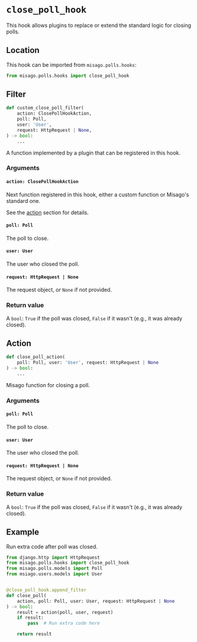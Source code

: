 # `close_poll_hook`

This hook allows plugins to replace or extend the standard logic for closing polls.


## Location

This hook can be imported from `misago.polls.hooks`:

```python
from misago.polls.hooks import close_poll_hook
```


## Filter

```python
def custom_close_poll_filter(
    action: ClosePollHookAction,
    poll: Poll,
    user: 'User',
    request: HttpRequest | None,
) -> bool:
    ...
```

A function implemented by a plugin that can be registered in this hook.


### Arguments

#### `action: ClosePollHookAction`

Next function registered in this hook, either a custom function or Misago's standard one.

See the [action](#action) section for details.


#### `poll: Poll`

The poll to close.


#### `user: User`

The user who closed the poll.


#### `request: HttpRequest | None`

The request object, or `None` if not provided.


### Return value

A `bool`: `True` if the poll was closed, `False` if it wasn't (e.g., it was already closed).


## Action

```python
def close_poll_action(
    poll: Poll, user: 'User', request: HttpRequest | None
) -> bool:
    ...
```

Misago function for closing a poll.


### Arguments

#### `poll: Poll`

The poll to close.


#### `user: User`

The user who closed the poll.


#### `request: HttpRequest | None`

The request object, or `None` if not provided.


### Return value

A `bool`: `True` if the poll was closed, `False` if it wasn't (e.g., it was already closed).


## Example

Run extra code after poll was closed.

```python
from django.http import HttpRequest
from misago.polls.hooks import close_poll_hook
from misago.polls.models import Poll
from msiago.users.models import User


@close_poll_hook.append_filter
def close_poll(
    action, poll: Poll, user: User, request: HttpRequest | None
) -> bool:
    result = action(poll, user, request)
    if result:
        pass  # Run extra code here

    return result
```